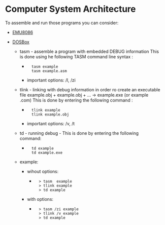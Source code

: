 # Computer System Architecture

To assemble and run those programs you can consider:
- [EMU8086](http://qpdownload.com/8086-microprocessor-emulator/)

- [DOSBox](https://www.dosbox.com/)

	 - tasm - assemble a program with embedded DEBUG information
		This is done using he following TASM command line syntax :
		-		tasm example
				tasm example.asm
		- important options: /l, /zi

	- tlink - linking with debug information in order ro create an executable file
		example.obj + example.obj + ... -> example.exe (or example .com)
			This is done by entering the following command :
		-		tlink example
				tlink example.obj
		- important options: /v, /t
	- td - running debug - This is done by entering the following command:
		- 		td example
				td example.exe
	- example:
		- wihout options:
			-		> tasm  example
					> tlink example
					> td example
		- with options:
			-		> tasm /zi example
					> tlink /v example
					> td example
